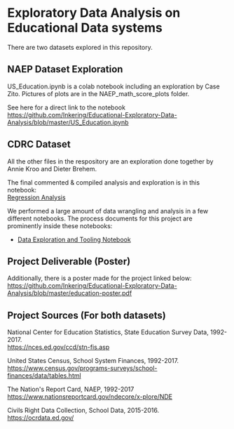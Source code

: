 # Exploratory Data Analysis on Educational Data systems
There are two datasets explored in this repository.

## NAEP Dataset Exploration
US_Education.ipynb is a colab notebook including an exploration by Case Zito. Pictures of plots are in the NAEP_math_score_plots folder.

See here for a direct link to the notebook <https://github.com/Inkering/Educational-Exploratory-Data-Analysis/blob/master/US_Education.ipynb>

## CDRC Dataset 
All the other files in the respository are an exploration done together by Annie Kroo and Dieter Brehem.

The final commented & compiled analysis and exploration is in this notebook:  
[Regression Analysis](https://github.com/Inkering/Educational-Exploratory-Data-Analysis/blob/master/Regression-dieter.ipynb)  

We performed a large amount of data wrangling and analysis in a few different notebooks. The process documents for this project are prominently inside these notebooks:
  
* [Data Exploration and Tooling Notebook](https://github.com/Inkering/Educational-Exploratory-Data-Analysis/blob/master/Preliminary%20Exploration-dieter-midnight_funtimes.ipynb)

## Project Deliverable (Poster)

Additionally, there is a poster made for the project linked below:
<https://github.com/Inkering/Educational-Exploratory-Data-Analysis/blob/master/education-poster.pdf>

## Project Sources (For both datasets)  

National Center for Education Statistics, State Education Survey Data, 1992-2017.  
<https://nces.ed.gov/ccd/stn-fis.asp>
  
United States Census, School System Finances, 1992-2017.  
<https://www.census.gov/programs-surveys/school-finances/data/tables.html>

The Nation's Report Card, NAEP, 1992-2017  
<https://www.nationsreportcard.gov/ndecore/x-plore/NDE>

Civils Right Data Collection, School Data, 2015-2016.  
<https://ocrdata.ed.gov/>
